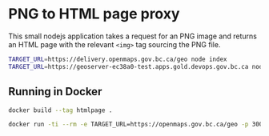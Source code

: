 # PNG to HTML page proxy

This small nodejs application takes a request for an PNG image and returns an HTML page with
the relevant `<img>` tag sourcing the PNG file.

```sh
TARGET_URL=https://delivery.openmaps.gov.bc.ca/geo node index
TARGET_URL=https://geoserver-ec38a0-test.apps.gold.devops.gov.bc.ca node index
```

## Running in Docker

```sh
docker build --tag htmlpage .

docker run -ti --rm -e TARGET_URL=https://openmaps.gov.bc.ca/geo -p 3001:3000 htmlpage
```

